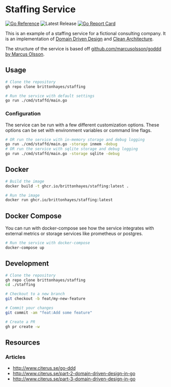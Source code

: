 # Staffing Service

[![Go Reference](https://pkg.go.dev/badge/github.com/brittonhayes/staffing.svg)](https://pkg.go.dev/github.com/brittonhayes/staffing)
![Latest Release](https://img.shields.io/github/v/release/brittonhayes/staffing?label=latest%20release)
[![Go Report Card](https://goreportcard.com/badge/github.com/brittonhayes/staffing)](https://goreportcard.com/report/github.com/brittonhayes/staffing)

This is an example of a staffing service for a fictional consulting company. It is an implementation of [Domain Driven Design](https://www.amazon.com/Domain-Driven-Design-Tackling-Complexity-Software/dp/0321125215) and [Clean Architecture](https://www.amazon.com/Clean-Architecture-Craftsmans-Software-Structure/dp/0134494164).

<!-- TODO CQRS and event-sourcing are in-progress -->
<!-- The service uses [CQRS](https://martinfowler.com/bliki/CQRS.html) and [Event Sourcing](https://martinfowler.com/eaaDev/EventSourcing.html) to implement the business logic. The service is implemented in [Go](https://golang.org/). -->

The structure of the service is based off [github.com/marcusolsson/goddd by Marcus Olsson](https://github.com/marcusolsson/goddd).

## Usage

```bash
# Clone the repository
gh repo clone brittonhayes/staffing

# Run the service with default settings
go run ./cmd/staffd/main.go
```

### Configuration

The service can be run with a few different customization options. These options can be set with environment variables or command line flags.

```bash
# OR run the service with in-memory storage and debug logging
go run ./cmd/staffd/main.go -storage inmem -debug
# OR run the service with sqlite storage and debug logging
go run ./cmd/staffd/main.go -storage sqlite -debug
```

## Docker

```bash
# Build the image
docker build -t ghcr.io/brittonhayes/staffing:latest .

# Run the image
docker run ghcr.io/brittonhayes/staffing:latest
```

## Docker Compose

You can run with docker-compose see how the service integrates with external metrics or storage services like prometheus or postgres.

```bash
# Run the service with docker-compose
docker-compose up
```

## Development

```bash
# Clone the repository
gh repo clone brittonhayes/staffing
cd ./staffing

# Checkout to a new branch
git checkout -b feat/my-new-feature

# Commit your changes
git commit -am "feat:Add some feature"

# Create a PR
gh pr create -w
```

## Resources

### Articles

- http://www.citerus.se/go-ddd
- http://www.citerus.se/part-2-domain-driven-design-in-go
- http://www.citerus.se/part-3-domain-driven-design-in-go
